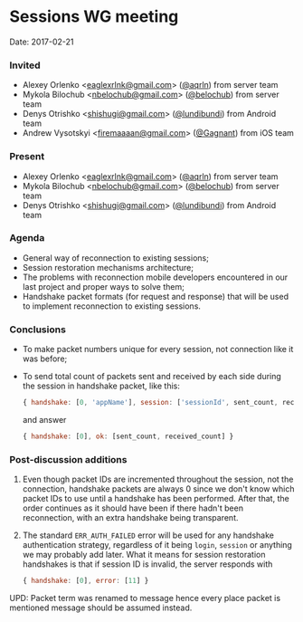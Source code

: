# Sessions WG meeting

Date: 2017-02-21

### Invited

- Alexey Orlenko &lt;eaglexrlnk@gmail.com&gt;
  ([@aqrln](https://github.com/aqrln)) from server team
- Mykola Bilochub &lt;nbelochub@gmail.com&gt;
  ([@belochub](https://github.com/belochub)) from server team
- Denys Otrishko &lt;shishugi@gmail.com&gt;
  ([@lundibundi](https://github.com/lundibundi)) from Android team
- Andrew Vysotskyi &lt;firemaaaan@gmail.com&gt;
  ([@Gagnant](https://github.com/Gagnant)) from iOS team

### Present

- Alexey Orlenko &lt;eaglexrlnk@gmail.com&gt;
  ([@aqrln](https://github.com/aqrln)) from server team
- Mykola Bilochub &lt;nbelochub@gmail.com&gt;
  ([@belochub](https://github.com/belochub)) from server team
- Denys Otrishko &lt;shishugi@gmail.com&gt;
  ([@lundibundi](https://github.com/lundibundi)) from Android team

### Agenda

- General way of reconnection to existing sessions;
- Session restoration mechanisms architecture;
- The problems with reconnection mobile developers encountered in our last
  project and proper ways to solve them;
- Handshake packet formats (for request and response) that will be used to
  implement reconnection to existing sessions.

### Conclusions

- To make packet numbers unique for every session, not connection like it was
  before;
- To send total count of packets sent and received by each side during the
  session in handshake packet, like this:

  ```javascript
  { handshake: [0, 'appName'], session: ['sessionId', sent_count, received_count] }
  ```

  and answer

  ```javascript
  { handshake: [0], ok: [sent_count, received_count] }
  ```

### Post-discussion additions

1. Even though packet IDs are incremented throughout the session, not the
   connection, handshake packets are always 0 since we don't know which packet
   IDs to use until a handshake has been performed. After that, the order
   continues as it should have been if there hadn't been reconnection, with an
   extra handshake being transparent.

2. The standard `ERR_AUTH_FAILED` error will be used for any handshake
   authentication strategy, regardless of it being `login`, `session` or
   anything we may probably add later. What it means for session restoration
   handshakes is that if session ID is invalid, the server responds with

   ```javascript
   { handshake: [0], error: [11] }
   ```

UPD: Packet term was renamed to message hence every place packet is mentioned
message should be assumed instead.

